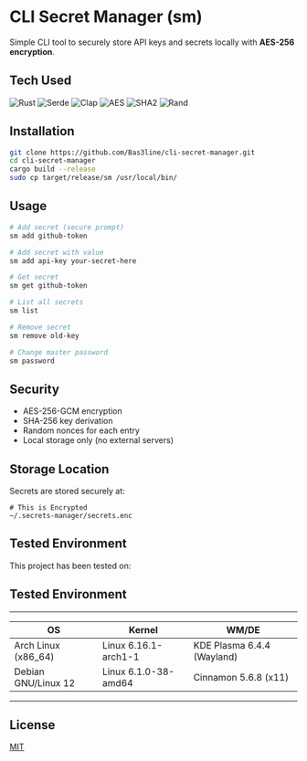 # CLI Secret Manager (sm)

Simple CLI tool to securely store API keys and secrets locally with **AES-256 encryption**.

## Tech Used

![Rust](https://img.shields.io/badge/Rust-000000?style=for-the-badge&logo=rust&logoColor=white)
![Serde](https://img.shields.io/badge/Serde-000000?style=for-the-badge&logo=rust&logoColor=white)
![Clap](https://img.shields.io/badge/Clap-000000?style=for-the-badge&logo=rust&logoColor=white)
![AES](https://img.shields.io/badge/AES--GCM-0A0A0A?style=for-the-badge&logo=openssl&logoColor=white)
![SHA2](https://img.shields.io/badge/SHA2-333333?style=for-the-badge&logo=gnuprivacyguard&logoColor=white)
![Rand](https://img.shields.io/badge/Rand-222222?style=for-the-badge&logo=rust&logoColor=white)

## Installation

```bash
git clone https://github.com/Bas3line/cli-secret-manager.git
cd cli-secret-manager
cargo build --release
sudo cp target/release/sm /usr/local/bin/
````

## Usage

```bash
# Add secret (secure prompt)
sm add github-token

# Add secret with value
sm add api-key your-secret-here

# Get secret
sm get github-token

# List all secrets
sm list

# Remove secret
sm remove old-key

# Change master password
sm password
```

## Security

* AES-256-GCM encryption
* SHA-256 key derivation
* Random nonces for each entry
* Local storage only (no external servers)

## Storage Location

Secrets are stored securely at:

```
# This is Encrypted
~/.secrets-manager/secrets.enc
```

## Tested Environment

This project has been tested on:

## Tested Environment

-------------------------------------------------------------------------------------
| OS                    | Kernel                       | WM/DE                      |
|-----------------------|------------------------------|----------------------------|
| Arch Linux (x86_64)   | Linux 6.16.1-arch1-1         | KDE Plasma 6.4.4 (Wayland) |
| Debian GNU/Linux 12   | Linux 6.1.0-38-amd64         | Cinnamon 5.6.8 (x11)       |
-------------------------------------------------------------------------------------

## License

[MIT](LICENSE)